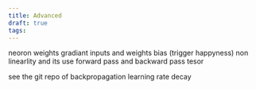 ```yaml
---
title: Advanced
draft: true
tags:
---
```

 
neoron 
weights 
gradiant
inputs and weights
bias (trigger happyness)
non linearlity and its use
forward pass and backward pass
tesor

see the git repo of backpropagation
learning rate decay

